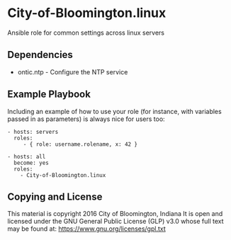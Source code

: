 City-of-Bloomington.linux
=========
Ansible role for common settings across linux servers


Dependencies
------------

- ontic.ntp - Configure the NTP service

Example Playbook
----------------

Including an example of how to use your role (for instance, with variables passed in as parameters) is always nice for users too:

    - hosts: servers
      roles:
         - { role: username.rolename, x: 42 }

    - hosts: all
      become: yes
      roles:
        - City-of-Bloomington.linux

Copying and License
-------
This material is copyright 2016 City of Bloomington, Indiana
It is open and licensed under the GNU General Public License (GLP) v3.0 whose full text may be found at:
https://www.gnu.org/licenses/gpl.txt


